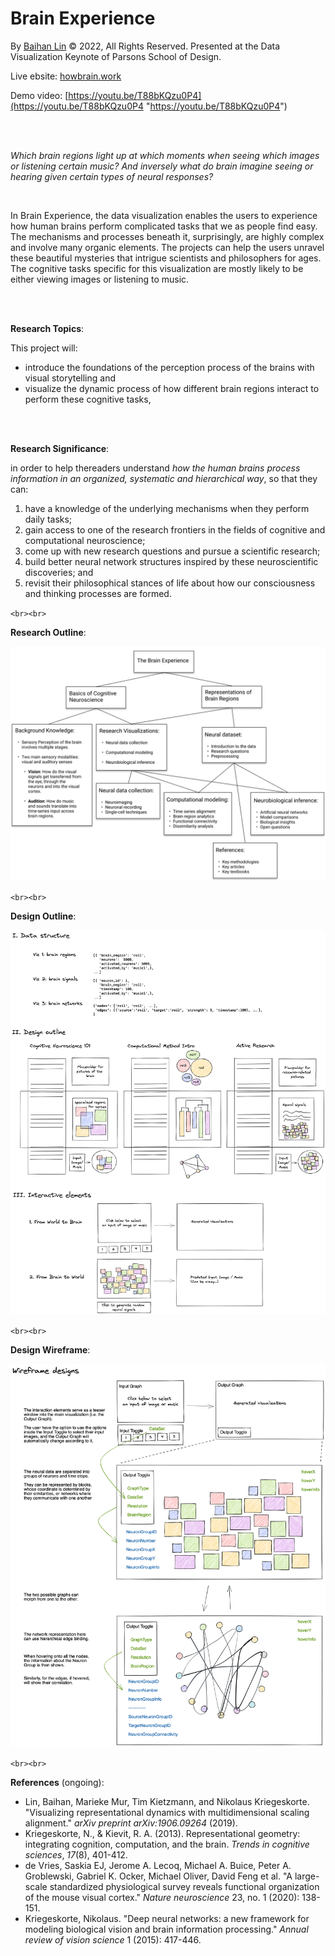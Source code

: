 # Brain Experience

By [Baihan Lin](https://www.baihan.org/ "Baihan Lin") &copy; 2022, All Rights Reserved. Presented at the Data Visualization Keynote of Parsons School of Design.
   
Live ebsite: [howbrain.work](https://howbrain.work/ "howbrain.work")
    
Demo video: [https://youtu.be/T88bKQzu0P4](https://youtu.be/T88bKQzu0P4 "https://youtu.be/T88bKQzu0P4")
    
<br>

<br>

*Which brain regions light up at which moments when seeing which images or listening certain music? And inversely what do brain imagine seeing or hearing given certain types of neural responses?*

<br>

In Brain Experience, the data visualization enables the users to experience how human brains perform complicated tasks that we as people find easy. The mechanisms and processes beneath it, surprisingly, are highly complex and involve many organic elements. The projects can help the users unravel these beautiful mysteries that intrigue scientists and philosophers for ages. The cognitive tasks specific for this visualization are mostly likely to be either viewing images or listening to music.

<br>

<br>

**Research Topics**:

This project will:

- introduce the foundations of the perception process of the brains with visual storytelling and
- visualize the dynamic process of how different brain regions interact to perform these cognitive tasks,

<br>

<br>

**Research Significance**:

in order to help thereaders understand *how the human brains process information in an organized, systematic and hierarchical way*, so that they can:

1. have a knowledge of the underlying mechanisms when they perform daily tasks;
2. gain access to one of the research frontiers in the fields of cognitive and computational neuroscience;
3. come up with new research questions and pursue a scientific research;
4. build better neural network structures inspired by these neuroscientific discoveries; and
5. revisit their philosophical stances of life about how our consciousness and thinking processes are formed.

`<br><br>`

**Research Outline**:

![research-map](./assets/research-map.png)

`<br><br>`

**Design Outline**:

![initial-design](./assets/initial-design.png)

`<br><br>`

**Design Wireframe**:

![wireframe](./assets/wireframe.png)

`<br><br>`

**References** (ongoing):

- Lin, Baihan, Marieke Mur, Tim Kietzmann, and Nikolaus Kriegeskorte. "Visualizing representational dynamics with multidimensional scaling alignment." *arXiv preprint arXiv:1906.09264* (2019).
- Kriegeskorte, N., & Kievit, R. A. (2013). Representational geometry: integrating cognition, computation, and the brain. *Trends in cognitive sciences*, *17*(8), 401-412.
- de Vries, Saskia EJ, Jerome A. Lecoq, Michael A. Buice, Peter A. Groblewski, Gabriel K. Ocker, Michael Oliver, David Feng et al. "A large-scale standardized physiological survey reveals functional organization of the mouse visual cortex." *Nature neuroscience* 23, no. 1 (2020): 138-151.
- Kriegeskorte, Nikolaus. "Deep neural networks: a new framework for modeling biological vision and brain information processing." *Annual review of vision science* 1 (2015): 417-446.
